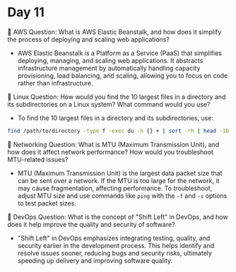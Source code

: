 # Day 11 

🔸 AWS Question:
What is AWS Elastic Beanstalk, and how does it simplify the process of deploying and scaling web applications?
- AWS Elastic Beanstalk is a Platform as a Service (PaaS) that simplifies deploying, managing, and scaling web applications. It abstracts infrastructure management by automatically handling capacity provisioning, load balancing, and scaling, allowing you to focus on code rather than infrastructure.

🔸 Linux Question:
How would you find the 10 largest files in a directory and its subdirectories on a Linux system? What command would you use?
- To find the 10 largest files in a directory and its subdirectories, use:
```bash
find /path/to/directory -type f -exec du -h {} + | sort -rh | head -10
```

🔸 Networking Question:
What is MTU (Maximum Transmission Unit), and how does it affect network performance? How would you troubleshoot MTU-related issues?
- MTU (Maximum Transmission Unit) is the largest data packet size that can be sent over a network. If the MTU is too large for the network, it may cause fragmentation, affecting performance. To troubleshoot, adjust MTU size and use commands like `ping` with the `-f` and `-s` options to test packet sizes.


🔸 DevOps Question:
What is the concept of "Shift Left" in DevOps, and how does it help improve the quality and security of software?
- "Shift Left" in DevOps emphasizes integrating testing, quality, and security earlier in the development process. This helps identify and resolve issues sooner, reducing bugs and security risks, ultimately speeding up delivery and improving software quality.

